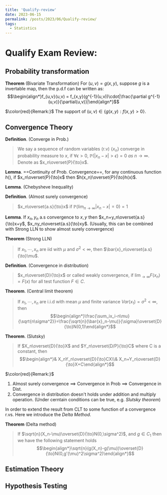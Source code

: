 ```yaml
---
title: 'Qualify-review'
date: 2023-06-15
permalink: /posts/2023/06/Qualify-review/
tags:
  - Statistics
---
```


# Qualify Exam Review:


## Probability transformation

**Theorem** (Bivariate Transformation) For $(u,v) = g(x,y)$, suppose $g$ is a invertable map, then the p.d.f can be written as:
$$\begin{align*}f_{u,v}(u,v) = f_{x,y}(g^{-1}(u,v))\cdot|\frac{\partial g^{-1}(u,v)}{\partial(u,v)}|\end{align*}$$ 

$\color{red}{Remark:}$ The support of  $(u,v) \in \{g( x,y): f(x,y)>0\}$.

## Convergence Theory

**Definition**. (Converge in Prob.) 

> We say a sequence of random variables (r.v) $\{x_n\}$ converge in probability measure to $x$, if $\forall \epsilon>0$, $\mathbb{P}(|x_n-x|>\epsilon) = 0\ as\ n\to\infty$. Denote as $x_n\overset{P}{\to}x$.

**Lemma**. ==Continuity of Prob. Convergence==, for any continuous function $h()$, if $x_n\overset{P}{\to}x$ then $h(x_n)\overset{P}{\to}h(x)$.

**Lemma**. (Chebysheve Inequality) 

**Definition**. (Almost surely convergence)

> $x_n\overset{a.s}{\to}x$ if $\mathbb{P}(\lim_{n\to\infty}|x_n-x|=0)=1$

**Lemma**. If $x_n,y_n$ a.s convergence to $x,y$ then $x_n+y_n\overset{a.s}{\to}x+y$, $x_ny_n\overset{a.s}{\to}xy$. (Usually, this can be combined with Strong LLN to show almost surely convergence)

**Theorem** (Strong LLN)

> If $x_1,\cdots,x_n$ are iid with $\mu$ and $\sigma^2<\infty$, then $\bar{x}_n\overset{a.s}{\to}\mu$.

**Definition**. (Convergence in distribution)

> $x_n\overset{D}{\to}x$ or called weakly convergence, if $\lim_{\to\infty} F(x_n) = F(x)$ for all test function $F \in C$.

**Theorem**. (Central limit theorem)

> If $x_1,\cdots,x_n$ are i.i.d with mean $\mu$ and finite variance $Var(x_1)= \sigma^2<\infty$, then
> $$\begin{align*}\frac{\sum_ix_i-n\mu}{\sqrt{n\sigma^2}}=\frac{\sqrt{n}(\bar{x}_n-\mu)}{\sigma}\overset{D}{\to}N(0,1)\end{align*}$$

**Theorem**. (Slutsky)

>If $X_n\overset{D}{\to}X$ and $Y_n\overset{D/P}{\to}C$ where C is a constant, then 
>$$\begin{align*}& X_nY_n\overset{D}{\to}CX\\& X_n+Y_n\overset{D}{\to}X+C\end{align*}$$

$\color{red}{Remark:}$

1. Almost surely convergence ==> Convergence in Prob ==> Convergence in Dist.
2. Convergence in distribution doesn't holds under addition and multiply operation. (Under cerntain conditions can be true, e.g. _Slutsky theorem_)

In order to extend the result from CLT to some function of a convergence r.vs. Here we introduce the _Delta Method_. 

**Theorem** (Delta method)

> If $\sqrt{n}(X_n-\mu)\overset{D}{\to}N(0,\sigma^2)$, and $g \in C_1$ then we have the following statement holds
> $$\begin{align*}\sqrt{n}(g(X_n)-g(\mu))\overset{D}{\to}N(0,g'(\mu)^2\sigma^2)\end{align*}$$

## Estimation Theory



## Hypothesis Testing




